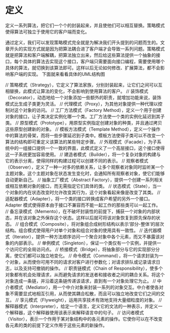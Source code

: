 #  定义

定义一系列算法，把它们一个个的封装起来，并且使他们可以相互替换。策略模式使得算法可独立于使用它的客户端而变化。

通过定义，我们可以发现策略模式完全就是为解决我们开头提到的问题而生的。文章开头的实现方式就是因为把算法耦合进了客户端才会导致一系列问题。策略模式就是把算法和客户端解耦，把算法独立出来，然后给这些算法提供一个抽象的接口，每个具体的算法去实现这个接口，客户端只需要面向接口编程，需要使用哪个具体的算法，就切换到该算法即可。这样以后无论如何修改、扩展算法，都不会影响客户端的实现。
下面就来看看具体的UML结构图



//  策略模式（Strategy），它定义了算法家族，分别封装起来，让它们之间可以互相替换，此模式让算法的变化，不会影响到使用算法的客户。
//  装饰模式（Decorator），动态地给一个对象添加一些额外的职责，就增加功能来说，装饰模式比生成子类更为灵活。
//  代理模式（Proxy），为其他对象提供一种代理以控制对这个对象的访问。
//  工厂方法模式（Factory Method），定义一个用于创建对象的接口，让子类决定实例化哪一个类。工厂方法使一个类的实例化延迟到其子类。
//  原型模式（Prototype），用原型实例指定创建对象的种类，并且通过拷贝这些原型创建新的对象。
//  模板方法模式（Template Method），定义一个操作中的算法的骨架，而将一些步骤延迟到子类中。模板方法使得子类可以不改变一个算法的结构即可重定义该算法的某些特定步骤。
//  外观模式（Facade），为子系统中的一组接口提供一个一致的界面，此模式定义了一个高层接口，这个接口使得这一子系统更加容易使用。
//  建造者模式（Builder），将一个复杂对象的构建与它的表示分离，使得同样的构建过程可以创建不同的表示。
//  观察者模式（Observer），定义了一种一对多的依赖关系，让多个观察者对象同时监听某一个主题对象。这个主题对象在状态发生变化时，会通知所有观察者对象，使它们能够自动更新自己。
//  抽象工厂模式（Abstract Factory），提供一个创建一系列相关或相互依赖对象的接口，而无需指定它们具体的类。
//  状态模式（State），当一个对象的内在状态改变时允许改变其行为，这个对象看起来像是改变了其类。
//  适配器模式（Adapter），将一个类的接口转换成客户希望的另外一个接口。Adapter 模式使得原本由于接口不兼容而不能一起工作的那些类可以一起工作。
//  备忘录模式（Memento），在不破坏封装性的前提下，捕获一个对象的内部状态，并在该对象之外保存这个状态。这样以后就可将该对象恢复到原先保存的状态。
//  组合模式（Composite），将对象组合成树形结构以表示‘部分-整体’的层次结构。组合模式使得用户对单个对象和组合对象的使用具有一致性。
//  迭代器模式（Iterator），提供一种方法顺序访问一个聚合对象中各个元素，而又不暴露该对象的内部表示。
//  单例模式（Singleton），保证一个类仅有一个实例，并提供一个访问它的全局访问点。
//  桥接模式（Bridge），将抽象部分与它的实现部分分离，使它们都可以独立地变化。
//  命令模式（Command），将一个请求封装为一个对象，从而使你可用不同的请求对客户进行参数化；对请求排队或记录请求日志，以及支持可撤销的操作。
//  职责链模式（Chain of Responsibility），使多个对象都有机会处理请求，从而避免请求的发送者和接收者之间的耦合关系。将这个对象连成一条链，并沿着这条链传递该请求，直到有一个对象处理它为止。
//  中介者模式（Mediator），用一个中介对象来封装一系列的对象交互。中介者使各对象不需要显式地相互引用，从而使其耦合松散，而且可以独立地改变它们之间的交互。
//  享元模式（Flyweight），运用共享技术有效地支持大量细粒度的对象。
//  解释器模式（Interpreter），给定一个语言，定义它的文法的一种表示，并定义一个解释器，这个解释器使用该表示来解释语言中的句子。
//  访问者模式（Visitor），表示一个作用于某对象结构中的各元素的操作。它使你可以在不改变各元素的类的前提下定义作用于这些元素的新操作。
